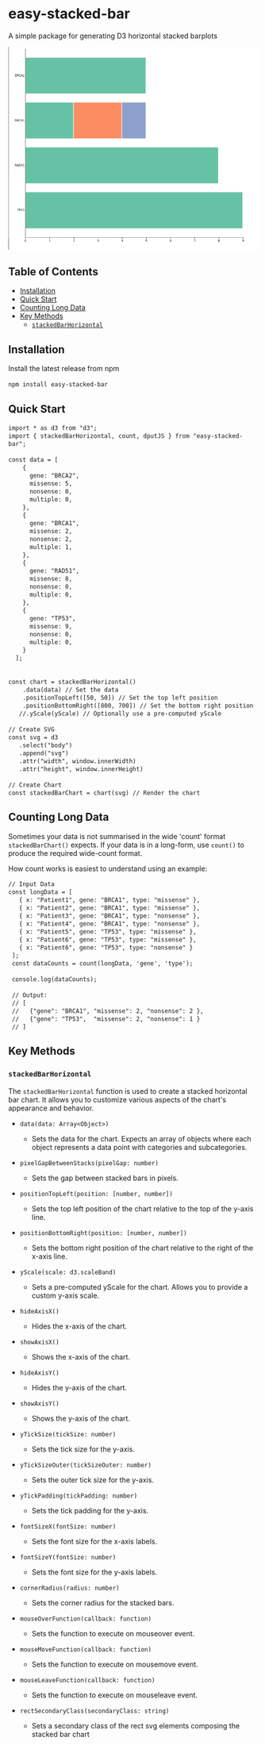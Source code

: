 
# easy-stacked-bar <!-- omit from toc -->

A simple package for generating D3 horizontal stacked barplots

![Alt text](img/image.png)

## Table of Contents <!-- omit from toc -->
- [Installation](#installation)
- [Quick Start](#quick-start)
- [Counting Long Data](#counting-long-data)
- [Key Methods](#key-methods)
  - [`stackedBarHorizontal`](#stackedbarhorizontal)

## Installation

Install the latest release from npm

`npm install easy-stacked-bar`


## Quick Start

```{javascript}
import * as d3 from "d3";
import { stackedBarHorizontal, count, dputJS } from "easy-stacked-bar";

const data = [
    {
      gene: "BRCA2",
      missense: 5,
      nonsense: 0,
      multiple: 0,
    },
    {
      gene: "BRCA1",
      missense: 2,
      nonsense: 2,
      multiple: 1,
    },
    {
      gene: "RAD51",
      missense: 8,
      nonsense: 0,
      multiple: 0,
    },
    {
      gene: "TP53",
      missense: 9,
      nonsense: 0,
      multiple: 0,
    }
  ];


const chart = stackedBarHorizontal()
    .data(data) // Set the data
    .positionTopLeft([50, 50]) // Set the top left position
    .positionBottomRight([800, 700]) // Set the bottom right position
   //.yScale(yScale) // Optionally use a pre-computed yScale

// Create SVG
const svg = d3
   .select("body")
   .append("svg")
   .attr("width", window.innerWidth)
   .attr("height", window.innerHeight)

// Create Chart
const stackedBarChart = chart(svg) // Render the chart

```


## Counting Long Data

Sometimes your data is not summarised in the wide 'count' format `stackedBarChart()` expects. 
If your data is in a long-form, use `count()` to produce the required wide-count format.

How count works is easiest to understand using an example:


```{javascript}
// Input Data
const longData = [
   { x: "Patient1", gene: "BRCA1", type: "missense" },
   { x: "Patient2", gene: "BRCA1", type: "missense" },
   { x: "Patient3", gene: "BRCA1", type: "nonsense" },
   { x: "Patient4", gene: "BRCA1", type: "nonsense" },
   { x: "Patient5", gene: "TP53", type: "missense" },
   { x: "Patient6", gene: "TP53", type: "missense" },
   { x: "Patient6", gene: "TP53", type: "nonsense" }
 ];
 const dataCounts = count(longData, 'gene', 'type');

 console.log(dataCounts);

 // Output:
 // [
 //   {"gene": "BRCA1", "missense": 2, "nonsense": 2 },
 //   {"gene": "TP53",  "missense": 2, "nonsense": 1 }
 // ]
```


## Key Methods 

### `stackedBarHorizontal`

The `stackedBarHorizontal` function is used to create a stacked horizontal bar chart. It allows you to customize various aspects of the chart's appearance and behavior.

- `data(data: Array<Object>)`
  - Sets the data for the chart. Expects an array of objects where each object represents a data point with categories and subcategories.

- `pixelGapBetweenStacks(pixelGap: number)`
  - Sets the gap between stacked bars in pixels.

- `positionTopLeft(position: [number, number])`
  - Sets the top left position of the chart relative to the top of the y-axis line.

- `positionBottomRight(position: [number, number])`
  - Sets the bottom right position of the chart relative to the right of the x-axis line.

- `yScale(scale: d3.scaleBand)`
  - Sets a pre-computed yScale for the chart. Allows you to provide a custom y-axis scale.

- `hideAxisX()`
  - Hides the x-axis of the chart.

- `showAxisX()`
  - Shows the x-axis of the chart.

- `hideAxisY()`
  - Hides the y-axis of the chart.

- `showAxisY()`
  - Shows the y-axis of the chart.

- `yTickSize(tickSize: number)`
  - Sets the tick size for the y-axis.

- `yTickSizeOuter(tickSizeOuter: number)`
  - Sets the outer tick size for the y-axis.

- `yTickPadding(tickPadding: number)`
  - Sets the tick padding for the y-axis.

- `fontSizeX(fontSize: number)`
  - Sets the font size for the x-axis labels.

- `fontSizeY(fontSize: number)`
  - Sets the font size for the y-axis labels.

- `cornerRadius(radius: number)`
  - Sets the corner radius for the stacked bars.

- `mouseOverFunction(callback: function)`
  - Sets the function to execute on mouseover event.

- `mouseMoveFunction(callback: function)`
  - Sets the function to execute on mousemove event.

- `mouseLeaveFunction(callback: function)`
  - Sets the function to execute on mouseleave event.

- `rectSecondaryClass(secondaryClass: string)`
  - Sets a secondary class of the rect svg elements composing the stacked bar chart